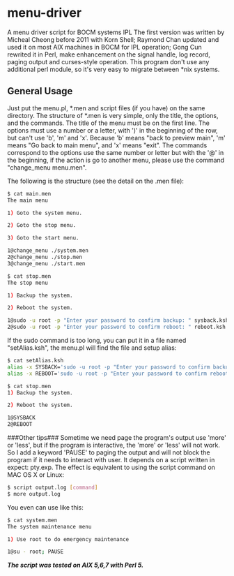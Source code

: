 # menu-driver
A menu driver script for BOCM systems IPL
The first version was written by Micheal Cheong before 2011 with Korn Shell;
Raymond Chan updated and used it on most AIX machines in BOCM for IPL operation;
Gong Cun rewrited it in Perl, make enhancement on the signal handle, log record, paging output and curses-style operation.
This program don't use any additional perl module, so it's very easy to migrate between \*nix systems.

## General Usage ##

Just put the menu.pl, \*.men and script files (if you have) on the same directory.
The structure of \*.men is very simple, only the title, the options, and the commands.
The title of the menu must be on the first line.
The options must use a number or a letter, with ')' in the beginning of the row, but can't use 'b', 'm' and 'x'. Because 'b' means "back to preview main", 'm' means "Go back to main menu", and 'x' means "exit".
The commands correspond to the options use the same number or letter but with the '@' in the beginning, if the action is go to another menu, please use the command "change\_menu menu.men".

The following is the structure (see the detail on the .men file):
```bash
$ cat main.men
The main menu

1) Goto the system menu.

2) Goto the stop menu.

3) Goto the start menu.

1@change_menu ./system.men
2@change_menu ./stop.men
3@change_menu ./start.men

$ cat stop.men
The stop menu

1) Backup the system.

2) Reboot the system.

1@sudo -u root -p "Enter your password to confirm backup: " sysback.ksh
2@sudo -u root -p "Enter your password to confirm reboot: " reboot.ksh
```

If the sudo command is too long, you can put it in a file named "setAlias.ksh", the menu.pl will find the file and setup alias:
```bash
$ cat setAlias.ksh
alias -x SYSBACK='sudo -u root -p "Enter your password to confirm backup: " sysback.ksh'
alias -x REBOOT='sudo -u root -p "Enter your password to confirm reboot: " reboot.ksh'

$ cat stop.men
1) Backup the system.

2) Reboot the system.

1@SYSBACK
2@REBOOT
```

###Other tips###
Sometime we need page the program's output use 'more' or 'less', but if the program is interactive, the 'more' or 'less' will not work. So I add a keyword 'PAUSE' to paging the output and will not block the program if it needs to interact with user. It depends on a script written in expect: pty.exp. The effect is equivalent to using the script command on MAC OS X or Linux:
```bash
$ script output.log [command]
$ more output.log
```

You even can use like this:
```bash
$ cat system.men
The system maintenance menu

1) Use root to do emergency maintenance

1@su - root; PAUSE
```

***The script was tested on AIX 5,6,7 with Perl 5.***

